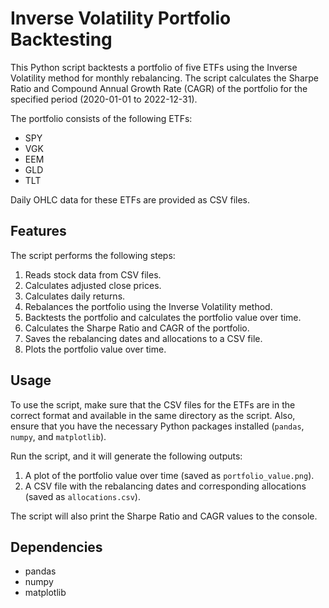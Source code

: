 # Inverse Volatility Portfolio Backtesting

This Python script backtests a portfolio of five ETFs using the Inverse Volatility method for monthly rebalancing. The script calculates the Sharpe Ratio and Compound Annual Growth Rate (CAGR) of the portfolio for the specified period (2020-01-01 to 2022-12-31).

The portfolio consists of the following ETFs:
- SPY
- VGK
- EEM
- GLD
- TLT

Daily OHLC data for these ETFs are provided as CSV files.

## Features

The script performs the following steps:

1. Reads stock data from CSV files.
2. Calculates adjusted close prices.
3. Calculates daily returns.
4. Rebalances the portfolio using the Inverse Volatility method.
5. Backtests the portfolio and calculates the portfolio value over time.
6. Calculates the Sharpe Ratio and CAGR of the portfolio.
7. Saves the rebalancing dates and allocations to a CSV file.
8. Plots the portfolio value over time.

## Usage

To use the script, make sure that the CSV files for the ETFs are in the correct format and available in the same directory as the script. Also, ensure that you have the necessary Python packages installed (`pandas`, `numpy`, and `matplotlib`).

Run the script, and it will generate the following outputs:

1. A plot of the portfolio value over time (saved as `portfolio_value.png`).
2. A CSV file with the rebalancing dates and corresponding allocations (saved as `allocations.csv`).

The script will also print the Sharpe Ratio and CAGR values to the console.

## Dependencies

- pandas
- numpy
- matplotlib
